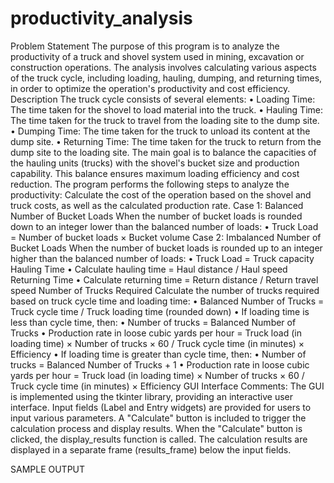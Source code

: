 # productivity_analysis
Problem Statement
The purpose of this program is to analyze the productivity of a truck and shovel system used in mining, excavation or construction operations. The analysis involves calculating various aspects of the truck cycle, including loading, hauling, dumping, and returning times, in order to optimize the operation's productivity and cost efficiency.
Description
The truck cycle consists of several elements:
  •	Loading Time: The time taken for the shovel to load material into the truck.
  •	Hauling Time: The time taken for the truck to travel from the loading site to the dump site.
  •	Dumping Time: The time taken for the truck to unload its content at the dump site.
  •	Returning Time: The time taken for the truck to return from the dump site to the loading site.
The main goal is to balance the capacities of the hauling units (trucks) with the shovel's bucket size and production capability. This balance ensures maximum loading efficiency and cost reduction.
The program performs the following steps to analyze the productivity: 
Calculate the cost of the operation based on the shovel and truck costs, as well as the calculated production rate.
Case 1: Balanced Number of Bucket Loads
When the number of bucket loads is rounded down to an integer lower than the balanced number of loads:
  •	Truck Load = Number of bucket loads × Bucket volume
Case 2: Imbalanced Number of Bucket Loads
When the number of bucket loads is rounded up to an integer higher than the balanced number of loads:
  •	Truck Load = Truck capacity
Hauling Time
  •	Calculate hauling time = Haul distance / Haul speed
Returning Time
  •	Calculate returning time = Return distance / Return travel speed
Number of Trucks Required
Calculate the number of trucks required based on truck cycle time and loading time:
•	Balanced Number of Trucks = Truck cycle time / Truck loading time (rounded down)
•	If loading time is less than cycle time, then:
•	Number of trucks = Balanced Number of Trucks
•	Production rate in loose cubic yards per hour = Truck load (in loading time) × Number of trucks × 60 / Truck cycle time (in minutes) × Efficiency
•	If loading time is greater than cycle time, then:
•	Number of trucks = Balanced Number of Trucks + 1
•	Production rate in loose cubic yards per hour = Truck load (in loading time) × Number of trucks × 60 / Truck cycle time (in minutes) × Efficiency
GUI Interface Comments:
The GUI is implemented using the tkinter library, providing an interactive user interface. Input fields (Label and Entry widgets) are provided for users to input various parameters. A "Calculate" button is included to trigger the calculation process and display results. When the "Calculate" button is clicked, the display_results function is called. The calculation results are displayed in a separate frame (results_frame) below the input fields.

SAMPLE OUTPUT



